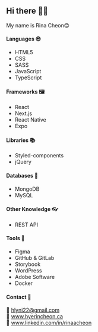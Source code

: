 ## Hi there 👋👋

My name is Rina Cheon😊


#### Languages 😎
* HTML5
* CSS
* SASS
* JavaScript
* TypeScript

#### Frameworks 🖼
* React
* Next.js
* React Native
* Expo

#### Libraries 📚
* Styled-components
* jQuery

#### Databases 🔎
* MongoDB
* MySQL

#### Other Knowledge 👓
* REST API


#### Tools 🔮
* Figma
* GitHub & GitLab
* Storybook
* WordPress
* Adobe Software
* Docker


#### Contact 💬

📧 hlyni22@gmail.com    
🔗 www.hyerincheon.ca     
💼 www.linkedin.com/in/rinaacheon     




<!-- ## Projects

| Project  | Link |
| ------------- |:-------------:|
| MyLandlord      | right foo     |
| WeCycle      | right bar     |
| left baz      | right baz     |
-->

<!--
**Hyerin22/Hyerin22** is a ✨ _special_ ✨ repository because its `README.md` (this file) appears on your GitHub profile.

Here are some ideas to get you started:

- 🔭 I’m currently working on ...
- 🌱 I’m currently learning ...
- 👯 I’m looking to collaborate on ...
- 🤔 I’m looking for help with ...
- 💬 Ask me about ...
- 📫 How to reach me: ...
- 😄 Pronouns: ...
- ⚡ Fun fact: ...
-->
